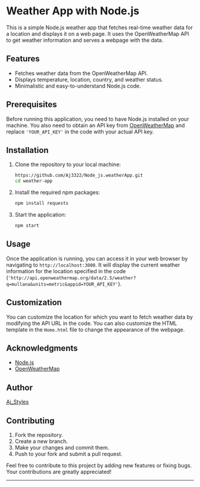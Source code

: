 # Weather App with Node.js

This is a simple Node.js weather app that fetches real-time weather data for a location and displays it on a web page. It uses the OpenWeatherMap API to get weather information and serves a webpage with the data.

## Features

- Fetches weather data from the OpenWeatherMap API.
- Displays temperature, location, country, and weather status.
- Minimalistic and easy-to-understand Node.js code.

## Prerequisites

Before running this application, you need to have Node.js installed on your machine. You also need to obtain an API key from [OpenWeatherMap](https://openweathermap.org/) and replace `'YOUR_API_KEY'` in the code with your actual API key.

## Installation

1. Clone the repository to your local machine:

   ```bash
   https://github.com/Aj3322/Node_js.weatherApp.git
   cd weather-app
   ```

2. Install the required npm packages:

   ```bash
   npm install requests 
   ```

3. Start the application:

   ```bash
   npm start
   ```

## Usage

Once the application is running, you can access it in your web browser by navigating to `http://localhost:3000`. It will display the current weather information for the location specified in the code (`'http://api.openweathermap.org/data/2.5/weather?q=mullana&units=metric&appid=YOUR_API_KEY'`).

## Customization

You can customize the location for which you want to fetch weather data by modifying the API URL in the code. You can also customize the HTML template in the `Home.html` file to change the appearance of the webpage.

## Acknowledgments

- [Node.js](https://nodejs.org/)
- [OpenWeatherMap](https://openweathermap.org/)

## Author

[Aj_Styles](https://github.com/Aj3322)

## Contributing

1. Fork the repository.
2. Create a new branch.
3. Make your changes and commit them.
4. Push to your fork and submit a pull request.

Feel free to contribute to this project by adding new features or fixing bugs. Your contributions are greatly appreciated!

---
